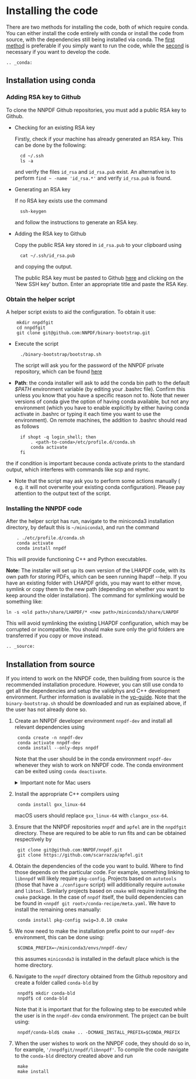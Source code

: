 # Installing the code

There are two methods for installing the code, both of which require conda. You can either install
the code entirely with conda or install the code from source, with the dependencies still being
installed via conda. The [first method](conda) is preferable if you simply want to run the code,
while the [second](source) is necessary if you want to develop the code.

```eval_rst
.. _conda:
```
## Installation using conda

### Adding RSA key to Github

To clone the NNPDF Github repositories, you must add a public RSA key to Github.

* Checking for an existing RSA key

	Firstly, check if your machine has already generated an RSA key. This can be done by the
	following:

		cd ~/.ssh
		ls -a

	and verify the files `id_rsa` and `id_rsa.pub` exist. An alternative is to perform
	`find ~ -name 'id_rsa.*'` and verify `id_rsa.pub` is found.

* Generating an RSA key

	If no RSA key exists use the command

		ssh-keygen

	and follow the instructions to generate an RSA key.

* Adding the RSA key to Github

	Copy the public RSA key stored in `id_rsa.pub` to your clipboard using

		cat ~/.ssh/id_rsa.pub

	and copying the output.

	The public RSA key must be pasted to Github [here](https://github.com/settings/keys) and
	clicking on the 'New SSH key' button. Enter an appropriate title and paste the RSA Key.

### Obtain the helper script

A helper script exists to aid the configuration. To obtain it use:

		mkdir nnpdfgit
		cd nnpdfgit
		git clone git@github.com:NNPDF/binary-bootstrap.git

* Execute the script

		./binary-bootstrap/bootstrap.sh

	The script will ask you for the password of the NNPDF private repository, which can be found
	[here](https://www.wiki.ed.ac.uk/pages/viewpage.action?pageId=292165461)

* **Path**: the conda installer will ask to add the conda bin path to the default *$PATH*
environment variable (by editing your  .bashrc file). Confirm this unless you know that you have a
specific reason not to. Note that newer versions of conda give the option of having conda
available, but not any environment (which you have to enable explicitly by either having conda
activate in .bashrc or typing it each time you want to use the environment). On remote machines,
the addition to .bashrc should read as follows

		if shopt -q login_shell; then
			. <path-to-conda>/etc/profile.d/conda.sh
			conda activate
		fi

the if condition is important because conda activate prints to the standard output, which
interferes with commands like scp and rsync.

* Note that the script may ask you to perform some actions manually ( e.g. it will not overwrite
your existing conda configuration). Please pay attention to the output text of the script.

### Installing the NNPDF code

After the helper script has run, navigate to the miniconda3 installation directory, by default this
is `~/miniconda3`, and run the command

		. ./etc/profile.d/conda.sh
		conda activate
		conda install nnpdf

This will provide functioning C++ and Python executables.

**Note:** The installer will set up its own version of the LHAPDF code, with its own path for
storing PDFs, which can be seen running lhapdf --help. If you have an existing folder with LHAPDF
grids, you may want to either move, symlink or copy them to the new path (depending on whether you
want to keep around the older installation). The command for symlinking would be something like:

	ln -s <old path>/share/LHAPDF/* <new path>/miniconda3/share/LHAPDF

This will avoid symlinking the existing LHAPDF configuration, which may be corrupted or
incompatible. You should make sure only the grid folders are transferred if you copy or move
instead.

```eval_rst
.. _source:
```
## Installation from source

If you intend to work on the NNPDF code, then building from source is the recommended installation
procedure. However, you can still use conda to get all the dependencies and setup the validphys and
C++ development environment. Further information is available in the
[vp-guide](https://data.nnpdf.science/validphys-docs/guide.html#development-installs). Note that
the `binary-bootstrap.sh` should be downloaded and run as explained above, if the user has not
already done so.

1. Create an NNPDF developer environment `nnpdf-dev` and install all relevant dependencies using

		conda create -n nnpdf-dev
		conda activate nnpdf-dev
		conda install --only-deps nnpdf

	Note that the user should be in the conda environment `nnpdf-dev` whenever they wish to work on
	NNPDF code. The conda environment can be exited using `conda deactivate`.

	<details>
      <summary>Important note for Mac users</summary>

      If you are a macOS user, you will need to download the
      [Mac Software Development Kit](https://github.com/phracker/MacOSX-SDKs) or
      SDK for short. This is necessary to get the correct C compiler. The
	  [anconda documentation](https://docs.conda.io/projects/conda-build/en/latest/resources/compiler-tools.html#macos-sdk) explains in more detail why you need this file, and why
	  they cannot include it with the compilers by default.

	  You can check which version of SDK is currently being used by the
	  [Continuous Integration](CI) system by checking the
	  ``MACOS_SDK_URL`` and ``MACOS_SDK_FILE`` variables inside ``.travis.yml``.
	  At the time of writing this documentation, the version used is 10.9 but
	  the user is advised to check in case the documentation has become out of
	  sync with the CI configuration.
	  Once you know the URL of the SDK file, you can download it from the
	  commandline using ``curl``, e.g.:

		curl -L -O https://github.com/phracker/MacOSX-SDKs/releases/download/11.3/MacOSX10.9.sdk.tar.xz

	  You can then unpack it into your root conda directory by running

		tar xfz MacOSX10.9.sdk.tar.xz -C <path_to_root_conda_directory>

	  where you can find `<path_to_root_conda_directory>` by typing
	  `echo $CONDA_PREFIX` when your base conda environment is activated. You
	  should then export the following path

		export CONDA_BUILD_SYSROOT=<path_to_root_conda_directory>/MacOSX10.9.sdk

	  which you may wish to write to one of your `~/.bashrc` or
	  `~/.bash_profile` scripts so that the SDK is easily accessible from the
	  shell.

    </details>

2. Install the appropriate C++ compilers using

		conda install gxx_linux-64

	macOS users should replace `gxx_linux-64` with `clangxx_osx-64`.

3. Ensure that the NNPDF repositories `nnpdf` and `apfel` are in the `nnpdfgit` directory. These
	are required to be able to run fits and can be obtained respectively by

		git clone git@github.com:NNPDF/nnpdf.git
		git clone https://github.com/scarrazza/apfel.git

4. Obtain the dependencies of the code you want to build. Where to find those depends on the
	particular code. For example, something linking to `libnnpdf` will likely require `pkg-config`.
	Projects based on `autotools` (those that have a `./configure` script) will additionally
	require `automake` and `libtool`. Similarly projects based on `cmake` will require installing
	the `cmake` package. In the case of `nnpdf` itself, the build dependencies can be found in
	`<nnpdf git root>/conda-recipe/meta.yaml`. We have to install the remaining ones manually:

		conda install pkg-config swig=3.0.10 cmake

5. We now need to make the installation prefix point to our `nnpdf-dev` environment, this can be
	done using:

		$CONDA_PREFIX=~/miniconda3/envs/nnpdf-dev/

	this assumes `miniconda3` is installed in the default place which is the home directory.

6. Navigate to the `nnpdf` directory obtained from the Github repository and create a folder called
	`conda-bld` by

		nnpdf$ mkdir conda-bld
		nnpdf$ cd conda-bld

	Note that it is important that for the following step to be executed while the user is in the
	`nnpdf-dev` conda environment. The project can be built using:

		nnpdf/conda-bld$ cmake .. -DCMAKE_INSTALL_PREFIX=$CONDA_PREFIX

7. When the user wishes to work on the NNPDF code, they should do so in, for example,
	`'/nnpdfgit/nnpdf/libnnpdf'`. To compile the code navigate to the `conda-bld` directory created
	above and run

		make
		make install
